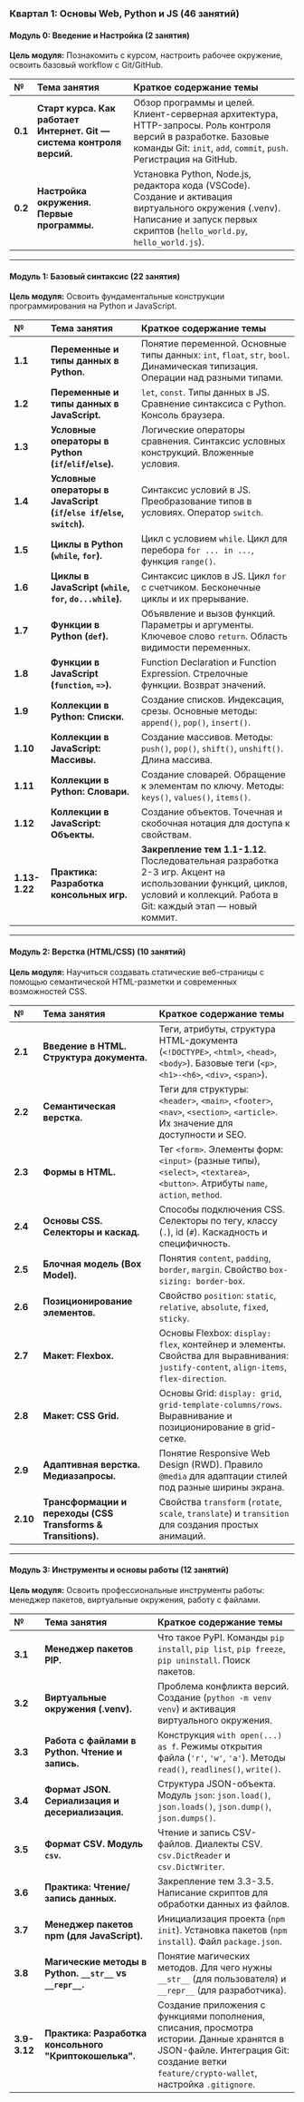 ### **Квартал 1: Основы Web, Python и JS (46 занятий)**

#### **Модуль 0: Введение и Настройка (2 занятия)**
**Цель модуля:** Познакомить с курсом, настроить рабочее окружение, освоить базовый workflow с Git/GitHub.

| № | Тема занятия | Краткое содержание темы |
| :--- | :--- | :--- |
| **0.1** | **Старт курса. Как работает Интернет. Git — система контроля версий.** | Обзор программы и целей. Клиент-серверная архитектура, HTTP-запросы. Роль контроля версий в разработке. Базовые команды Git: `init`, `add`, `commit`, `push`. Регистрация на GitHub. |
| **0.2** | **Настройка окружения. Первые программы.** | Установка Python, Node.js, редактора кода (VSCode). Создание и активация виртуального окружения (.venv). Написание и запуск первых скриптов (`hello_world.py`, `hello_world.js`). |

---

#### **Модуль 1: Базовый синтаксис (22 занятия)**
**Цель модуля:** Освоить фундаментальные конструкции программирования на Python и JavaScript.

| № | Тема занятия | Краткое содержание темы |
| :--- | :--- | :--- |
| **1.1** | **Переменные и типы данных в Python.** | Понятие переменной. Основные типы данных: `int`, `float`, `str`, `bool`. Динамическая типизация. Операции над разными типами. |
| **1.2** | **Переменные и типы данных в JavaScript.** | `let`, `const`. Типы данных в JS. Сравнение синтаксиса с Python. Консоль браузера. |
| **1.3** | **Условные операторы в Python (`if`/`elif`/`else`).** | Логические операторы сравнения. Синтаксис условных конструкций. Вложенные условия. |
| **1.4** | **Условные операторы в JavaScript (`if`/`else if`/`else`, `switch`).** | Синтаксис условий в JS. Преобразование типов в условиях. Оператор `switch`. |
| **1.5** | **Циклы в Python (`while`, `for`).** | Цикл с условием `while`. Цикл для перебора `for ... in ...`, функция `range()`. |
| **1.6** | **Циклы в JavaScript (`while`, `for`, `do...while`).** | Синтаксис циклов в JS. Цикл `for` с счетчиком. Бесконечные циклы и их прерывание. |
| **1.7** | **Функции в Python (`def`).** | Объявление и вызов функций. Параметры и аргументы. Ключевое слово `return`. Область видимости переменных. |
| **1.8** | **Функции в JavaScript (`function`, `=>`).** | Function Declaration и Function Expression. Стрелочные функции. Возврат значений. |
| **1.9** | **Коллекции в Python: Списки.** | Создание списков. Индексация, срезы. Основные методы: `append()`, `pop()`, `insert()`. |
| **1.10**| **Коллекции в JavaScript: Массивы.** | Создание массивов. Методы: `push()`, `pop()`, `shift()`, `unshift()`. Длина массива. |
| **1.11**| **Коллекции в Python: Словари.** | Создание словарей. Обращение к элементам по ключу. Методы: `keys()`, `values()`, `items()`. |
| **1.12**| **Коллекции в JavaScript: Объекты.** | Создание объектов. Точечная и скобочная нотация для доступа к свойствам. |
| **1.13-1.22** | **Практика: Разработка консольных игр.** | **Закрепление тем 1.1-1.12.** Последовательная разработка 2-3 игр. Акцент на использовании функций, циклов, условий и коллекций. Работа в Git: каждый этап — новый коммит. |

---

#### **Модуль 2: Верстка (HTML/CSS) (10 занятий)**
**Цель модуля:** Научиться создавать статические веб-страницы с помощью семантической HTML-разметки и современных возможностей CSS.

| № | Тема занятия | Краткое содержание темы |
| :--- | :--- | :--- |
| **2.1** | **Введение в HTML. Структура документа.** | Теги, атрибуты, структура HTML-документа (`<!DOCTYPE>`, `<html>`, `<head>`, `<body>`). Базовые теги (`<p>`, `<h1>-<h6>`, `<div>`, `<span>`). |
| **2.2** | **Семантическая верстка.** | Теги для структуры: `<header>`, `<main>`, `<footer>`, `<nav>`, `<section>`, `<article>`. Их значение для доступности и SEO. |
| **2.3** | **Формы в HTML.** | Тег `<form>`. Элементы форм: `<input>` (разные типы), `<select>`, `<textarea>`, `<button>`. Атрибуты `name`, `action`, `method`. |
| **2.4** | **Основы CSS. Селекторы и каскад.** | Способы подключения CSS. Селекторы по тегу, классу (`.`), id (`#`). Каскадность и специфичность. |
| **2.5** | **Блочная модель (Box Model).** | Понятия `content`, `padding`, `border`, `margin`. Свойство `box-sizing: border-box`. |
| **2.6** | **Позиционирование элементов.** | Свойство `position`: `static`, `relative`, `absolute`, `fixed`, `sticky`. |
| **2.7** | **Макет: Flexbox.** | Основы Flexbox: `display: flex`, контейнер и элементы. Свойства для выравнивания: `justify-content`, `align-items`, `flex-direction`. |
| **2.8** | **Макет: CSS Grid.** | Основы Grid: `display: grid`, `grid-template-columns/rows`. Выравнивание и позиционирование в grid-сетке. |
| **2.9** | **Адаптивная верстка. Медиазапросы.** | Понятие Responsive Web Design (RWD). Правило `@media` для адаптации стилей под разные ширины экрана. |
| **2.10**| **Трансформации и переходы (CSS Transforms & Transitions).** | Свойства `transform` (`rotate`, `scale`, `translate`) и `transition` для создания простых анимаций. |

---

#### **Модуль 3: Инструменты и основы работы (12 занятий)**
**Цель модуля:** Освоить профессиональные инструменты работы: менеджер пакетов, виртуальные окружения, работу с файлами.

| № | Тема занятия | Краткое содержание темы |
| :--- | :--- | :--- |
| **3.1** | **Менеджер пакетов PIP.** | Что такое PyPI. Команды `pip install`, `pip list`, `pip freeze`, `pip uninstall`. Поиск пакетов. |
| **3.2** | **Виртуальные окружения (.venv).** | Проблема конфликта версий. Создание (`python -m venv venv`) и активация виртуального окружения. |
| **3.3** | **Работа с файлами в Python. Чтение и запись.** | Конструкция `with open(...) as f`. Режимы открытия файла (`'r'`, `'w'`, `'a'`). Методы `read()`, `readlines()`, `write()`. |
| **3.4** | **Формат JSON. Сериализация и десериализация.** | Структура JSON-объекта. Модуль `json`: `json.load()`, `json.loads()`, `json.dump()`, `json.dumps()`. |
| **3.5** | **Формат CSV. Модуль `csv`.** | Чтение и запись CSV-файлов. Диалекты CSV. `csv.DictReader` и `csv.DictWriter`. |
| **3.6** | **Практика: Чтение/запись данных.** | Закрепление тем 3.3-3.5. Написание скриптов для обработки данных из файлов. |
| **3.7** | **Менеджер пакетов npm (для JavaScript).** | Инициализация проекта (`npm init`). Установка пакетов (`npm install`). Файл `package.json`. |
| **3.8** | **Магические методы в Python. `__str__` vs `__repr__`.** | Понятие магических методов. Для чего нужны `__str__` (для пользователя) и `__repr__` (для разработчика). |
| **3.9-3.12** | **Практика: Разработка консольного "Криптокошелька".** | Создание приложения с функциями пополнения, списания, просмотра истории. Данные хранятся в JSON-файле. Интеграция Git: создание ветки `feature/crypto-wallet`, настройка `.gitignore`. |